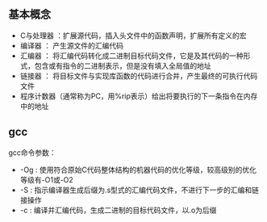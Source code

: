 ## 基本概念
* C与处理器 ：扩展源代码，插入头文件中的函数声明，扩展所有定义的宏  
* 编译器 ： 产生源文件的汇编代码  
* 汇编器 ： 将汇编代码转化成二进制目标代码文件，它是及其代码的一种形式，包含或有指令的二进制表示，但是没有填入全局值的地址
* 链接器 ： 将目标文件与实现库函数的代码进行合并，产生最终的可执行代码文件
* 程序计数器（通常称为PC，用%rip表示）给出将要执行的下一条指令在内存中的地址  


## gcc
gcc命令参数：
* -Og : 使用符合原始C代码整体结构的机器代码的优化等级，较高级别的优化等级有-O1或-O2  
* -S : 指示编译器生成后缀为.s型式的汇编代码文件，不进行下一步的汇编和链接操作  
* -c : 编译并汇编代码，生成二进制的目标代码文件，以.o为后缀  

